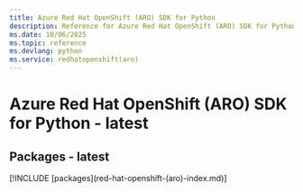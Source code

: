 ```yaml
---
title: Azure Red Hat OpenShift (ARO) SDK for Python
description: Reference for Azure Red Hat OpenShift (ARO) SDK for Python
ms.date: 10/06/2025
ms.topic: reference
ms.devlang: python
ms.service: redhatopenshift(aro)
---
```

# Azure Red Hat OpenShift (ARO) SDK for Python - latest
## Packages - latest
[!INCLUDE [packages](red-hat-openshift-(aro\)-index.md)]